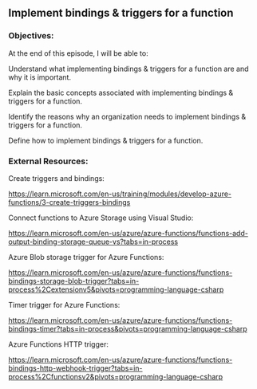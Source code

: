 ## Implement bindings & triggers for a function


### Objectives:

At the end of this episode, I will be able to:

Understand what implementing bindings & triggers for a function are and why it is important.

Explain the basic concepts associated with implementing bindings & triggers for a function.

Identify the reasons why an organization needs to implement bindings & triggers for a function.

Define how to implement bindings & triggers for a function.

### External Resources:

Create triggers and bindings:

https://learn.microsoft.com/en-us/training/modules/develop-azure-functions/3-create-triggers-bindings


Connect functions to Azure Storage using Visual Studio:

https://learn.microsoft.com/en-us/azure/azure-functions/functions-add-output-binding-storage-queue-vs?tabs=in-process


Azure Blob storage trigger for Azure Functions:

https://learn.microsoft.com/en-us/azure/azure-functions/functions-bindings-storage-blob-trigger?tabs=in-process%2Cextensionv5&pivots=programming-language-csharp


Timer trigger for Azure Functions:

https://learn.microsoft.com/en-us/azure/azure-functions/functions-bindings-timer?tabs=in-process&pivots=programming-language-csharp


Azure Functions HTTP trigger:

https://learn.microsoft.com/en-us/azure/azure-functions/functions-bindings-http-webhook-trigger?tabs=in-process%2Cfunctionsv2&pivots=programming-language-csharp

